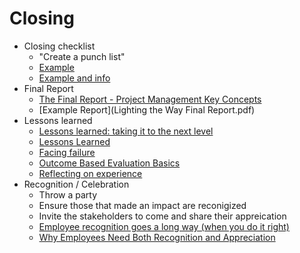 # Closing

* Closing checklist
    * "Create a punch list"
    * [Example](https://facilitiesplanning.olemiss.edu/wp-content/uploads/sites/54/2017/05/11_Project-Closeout-Checklist-ALL-LISTS-COMBINED.pdf)
    * [Example and info](https://plan.io/blog/project-closure-checklist/)
* Final Report
    * [The Final Report - Project Management Key Concepts](https://www.youtube.com/watch?v=A7duIB3g5W8)
    * [Example Report](Lighting the Way Final Report.pdf)
* Lessons learned
    * [Lessons learned: taking it to the next level](https://www.pmi.org/learning/library/lessons-learned-next-level-communicating-7991)
    * [Lessons Learned](https://www.weber.edu/wsuimages/ITDivision/ppmo/ITProjects/Lessons%20Learned.pdf)
    * [Facing failure](https://publiclibrariesonline.org/2017/03/facing-failure/)
    * [Outcome Based Evaluation Basics](https://www.imls.gov/grants/outcome-based-evaluation/basics)
    * [Reflecting on experience](https://www.ed.ac.uk/reflection/reflectors-toolkit/reflecting-on-experience)
* Recognition / Celebration
    * Throw a party
    * Ensure those that made an impact are reconigized
    * Invite the stakeholders to come and share their appreication
    * [Employee recognition goes a long way (when you do it right)](https://www.atlassian.com/work-management/team-management-and-leadership/team-management-strategies/employee-recognition)
    * [Why Employees Need Both Recognition and Appreciation](https://hbr.org/2019/11/why-employees-need-both-recognition-and-appreciation)
